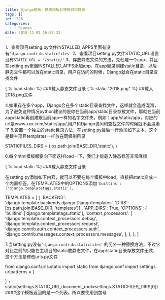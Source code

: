 ```yaml
---
title: Django模板：静态模板存放规则和目录
tags: []
id: '226'
categories:
  - - Django
date: 2018-11-02 16:07:33
---
```


1、查看项目setting.py文件INSTALLED\_APPS里面有没有`'django.contrib.staticfiles'` 2、查看项目setting.py文件STATIC\_URL设置没有`STATIC_URL = '/static/'` 3、存放静态文件的方法，先创建一个app，并且在setting.py里面INSTALLED\_APPS添加app，在app目录创建static目录，以后静态文件都可以放在static目录，用户在访问的时候，Django就会在static目录查找文件

{ % load static %}     ###载入静态文件目录
{ % static "2018.png" %}     ##载入2018.png文件

4.如果存在多个app，Django会在多个static目录查找文件，这样就会造成混淆，为了避免这种情况python建议的是你在当前app/static目录存放文件，那就在当前app/static再创建跟当前app一样的名字文件夹，例如：app/static/app，对应的url是www.xxx.com/static/app/,用户和Django访问和查找文件的时候就不会混淆了 5.设置一个独立的static目录方法，在setting.py最后一行添加如下文本，这个是跟主项目templates一样放在同级别目录

STATICFILES\_DIRS = (
    os.path.join(BASE\_DIR,'static'),
)

6.每个html模板都要向下面这样load一下，我们才能载入静态标签非常麻烦

{ % load static %}      ###载入静态文件目录

在setting.py添加如下内容，就可以不要在每个模板中load，直接把static变成一个内置标签，在TEMPLATES中的OPTIONS添加`'builtins':['django.templatetags.static'],`

TEMPLATES = \[
    {
        'BACKEND': 'django.template.backends.django.DjangoTemplates',
        'DIRS': \[os.path.join(BASE\_DIR, 'templates')\]
        ,
        'APP\_DIRS': True,
        'OPTIONS': {
            'builtins':\['django.templatetags.static'\],
            'context\_processors': \[
                'django.template.context\_processors.debug',
                'django.template.context\_processors.request',
                'django.contrib.auth.context\_processors.auth',
                'django.contrib.messages.context\_processors.messages',
            \],
        },
    },
\]

7.当setting.py没有`'django.contrib.staticfiles'` 的另外一种替换方法，不过它对比之前的只能在主项目的static放静态文件，在app/static目录存放文件无效，这个方法是修改urls.py文件

from django.conf.urls.static import static
from django.conf import settings
urlpatterns = \[
    
\] + static(settings.STATIC\_URL,document\_root=settings.STATICFILES\_DIRS\[0\])
####这个模板返回的是一个列表，所以要使用到加号